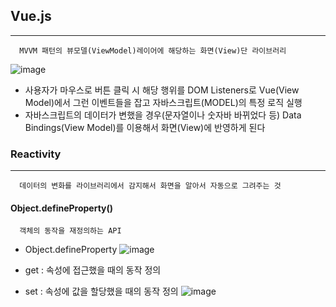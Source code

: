 ## Vue.js
---
```
  MVVM 패턴의 뷰모델(ViewModel)레이어에 해당하는 화면(View)단 라이브러리
```
![image](https://user-images.githubusercontent.com/76584547/135585256-19cd412e-c4f4-490b-a67e-f72fab34ef30.png)
+ 사용자가 마우스로 버튼 클릭 시 해당 행위를 DOM Listeners로 Vue(View Model)에서 그런 이벤트들을 잡고 자바스크립트(MODEL)의 특정 로직 실행
+ 자바스크립트의 데이터가 변했을 경우(문자열이나 숫자바 바뀌었다 등) Data Bindings(View Model)를 이용해서 화면(View)에 반영하게 된다

### Reactivity 
----
```
  데이터의 변화를 라이브러리에서 감지해서 화면을 알아서 자동으로 그려주는 것
```
#### Object.defineProperty()
```
  객체의 동작을 재정의하는 API
```
+ Object.defineProperty 
![image](https://user-images.githubusercontent.com/76584547/135591852-87d57fc7-bf98-41d4-8416-4e785ba4f6aa.png)

+ get : 속성에 접근했을 때의 동작 정의
+ set : 속성에 값을 할당했을 때의 동작 정의
![image](https://user-images.githubusercontent.com/76584547/135592535-b7679331-c7a1-42f4-97ba-11ab84b0c0b3.png)
